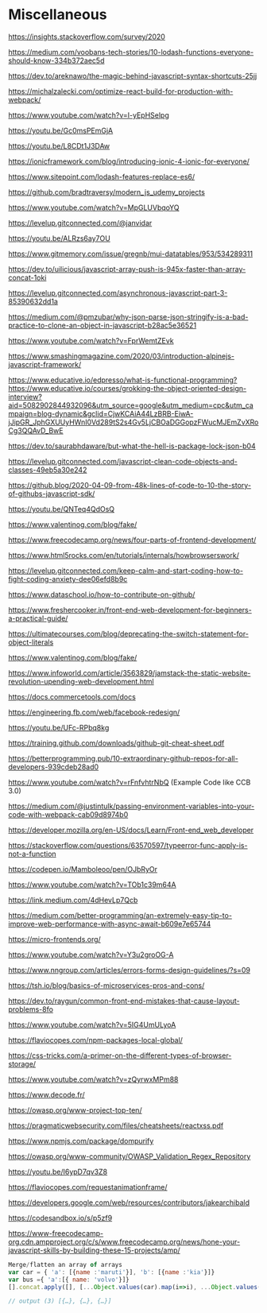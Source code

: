 # Miscellaneous

https://insights.stackoverflow.com/survey/2020

https://medium.com/voobans-tech-stories/10-lodash-functions-everyone-should-know-334b372aec5d

https://dev.to/areknawo/the-magic-behind-javascript-syntax-shortcuts-25jj

https://michalzalecki.com/optimize-react-build-for-production-with-webpack/

https://www.youtube.com/watch?v=I-yEpHSelpg

https://youtu.be/Gc0msPEmGjA

https://youtu.be/L8CDt1J3DAw

https://ionicframework.com/blog/introducing-ionic-4-ionic-for-everyone/

https://www.sitepoint.com/lodash-features-replace-es6/

https://github.com/bradtraversy/modern_js_udemy_projects

https://www.youtube.com/watch?v=MpGLUVbqoYQ

https://levelup.gitconnected.com/@janvidar

https://youtu.be/ALRzs6ay7OU

https://www.gitmemory.com/issue/gregnb/mui-datatables/953/534289311

https://dev.to/uilicious/javascript-array-push-is-945x-faster-than-array-concat-1oki

https://levelup.gitconnected.com/asynchronous-javascript-part-3-85390632dd1a

https://medium.com/@pmzubar/why-json-parse-json-stringify-is-a-bad-practice-to-clone-an-object-in-javascript-b28ac5e36521

https://www.youtube.com/watch?v=FprWemtZEvk

https://www.smashingmagazine.com/2020/03/introduction-alpinejs-javascript-framework/

https://www.educative.io/edpresso/what-is-functional-programming?https://www.educative.io/courses/grokking-the-object-oriented-design-interview?aid=5082902844932096&utm_source=google&utm_medium=cpc&utm_campaign=blog-dynamic&gclid=CjwKCAiA44LzBRB-EiwA-jJipGR_JphGXUUyHWnI0Vd289tS2s4Gv5LjCBOaDGGopzFWucMJEmZvXRoCg3QQAvD_BwE

https://dev.to/saurabhdaware/but-what-the-hell-is-package-lock-json-b04

https://levelup.gitconnected.com/javascript-clean-code-objects-and-classes-49eb5a30e242

https://github.blog/2020-04-09-from-48k-lines-of-code-to-10-the-story-of-githubs-javascript-sdk/

https://youtu.be/QNTeq4QdOsQ

https://www.valentinog.com/blog/fake/

https://www.freecodecamp.org/news/four-parts-of-frontend-development/

https://www.html5rocks.com/en/tutorials/internals/howbrowserswork/

https://levelup.gitconnected.com/keep-calm-and-start-coding-how-to-fight-coding-anxiety-dee06efd8b9c

https://www.dataschool.io/how-to-contribute-on-github/

https://www.freshercooker.in/front-end-web-development-for-beginners-a-practical-guide/

https://ultimatecourses.com/blog/deprecating-the-switch-statement-for-object-literals

https://www.valentinog.com/blog/fake/

https://www.infoworld.com/article/3563829/jamstack-the-static-website-revolution-upending-web-development.html

https://docs.commercetools.com/docs

https://engineering.fb.com/web/facebook-redesign/

https://youtu.be/UFc-RPbq8kg

https://training.github.com/downloads/github-git-cheat-sheet.pdf

https://betterprogramming.pub/10-extraordinary-github-repos-for-all-developers-939cdeb28ad0

https://www.youtube.com/watch?v=rFnfvhtrNbQ (Example Code like CCB 3.0)

https://medium.com/@justintulk/passing-environment-variables-into-your-code-with-webpack-cab09d8974b0

https://developer.mozilla.org/en-US/docs/Learn/Front-end_web_developer

https://stackoverflow.com/questions/63570597/typeerror-func-apply-is-not-a-function

https://codepen.io/Mamboleoo/pen/OJbRyOr

https://www.youtube.com/watch?v=TOb1c39m64A

https://link.medium.com/4dHevLp7Qcb

https://medium.com/better-programming/an-extremely-easy-tip-to-improve-web-performance-with-async-await-b609e7e65744

https://micro-frontends.org/

https://www.youtube.com/watch?v=Y3u2groOG-A

https://www.nngroup.com/articles/errors-forms-design-guidelines/?s=09

https://tsh.io/blog/basics-of-microservices-pros-and-cons/

https://dev.to/raygun/common-front-end-mistakes-that-cause-layout-problems-8fo

https://www.youtube.com/watch?v=5IG4UmULyoA

https://flaviocopes.com/npm-packages-local-global/

https://css-tricks.com/a-primer-on-the-different-types-of-browser-storage/

https://www.youtube.com/watch?v=zQyrwxMPm88

https://www.decode.fr/

https://owasp.org/www-project-top-ten/

https://pragmaticwebsecurity.com/files/cheatsheets/reactxss.pdf

https://www.npmjs.com/package/dompurify

https://owasp.org/www-community/OWASP_Validation_Regex_Repository

https://youtu.be/I6ypD7qv3Z8

https://flaviocopes.com/requestanimationframe/

https://developers.google.com/web/resources/contributors/jakearchibald

https://codesandbox.io/s/p5zf9

https://www-freecodecamp-org.cdn.ampproject.org/c/s/www.freecodecamp.org/news/hone-your-javascript-skills-by-building-these-15-projects/amp/

```js
Merge/flatten an array of arrays
var car = { 'a': [{name :'maruti'}], 'b': [{name :'kia'}]}
var bus ={ 'a':[{ name: 'volvo'}]}
[].concat.apply([], [...Object.values(car).map(i=>i), ...Object.values(bus).map(i=>i)])

// output (3) [{…}, {…}, {…}]
```
